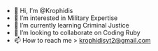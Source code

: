 - 👋 Hi, I’m @Krophidis
- 👀 I’m interested in Military Expertise
- 🌱 I’m currently learning Criminal Justice
- 💞️ I’m looking to collaborate on Coding Ruby
- 📫 How to reach me > krophidisyt2@gmail.com

<!---
Krophidis/Krophidis is a ✨ special ✨ repository because its `README.md` (this file) appears on your GitHub profile.
You can click the Preview link to take a look at your changes.
--->
